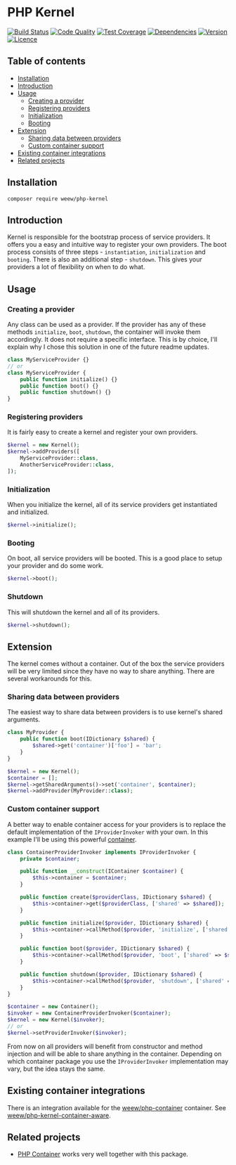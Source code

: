# PHP Kernel

[![Build Status](https://img.shields.io/travis/weew/php-kernel.svg)](https://travis-ci.org/weew/php-kernel)
[![Code Quality](https://img.shields.io/scrutinizer/g/weew/php-kernel.svg)](https://scrutinizer-ci.com/g/weew/php-kernel)
[![Test Coverage](https://img.shields.io/coveralls/weew/php-kernel.svg)](https://coveralls.io/github/weew/php-kernel)
[![Dependencies](https://img.shields.io/versioneye/d/php/weew:php-kernel.svg)](https://versioneye.com/php/weew:php-kernel)
[![Version](https://img.shields.io/packagist/v/weew/php-kernel.svg)](https://packagist.org/packages/weew/php-kernel)
[![Licence](https://img.shields.io/packagist/l/weew/php-kernel.svg)](https://packagist.org/packages/weew/php-kernel)

## Table of contents

- [Installation](#installation)
- [Introduction](#introduction)
- [Usage](#usage)
    - [Creating a provider](#creating-a-provider)
    - [Registering providers](#registering-providers)
    - [Initialization](#initialization)
    - [Booting](#booting)
- [Extension](#extension)
    - [Sharing data between providers](#sharing-data-between-providers)
    - [Custom container support](#custom-container-support)
- [Existing container integrations](#existing-container-integrations)
- [Related projects](#related-projects)

## Installation

`composer require weew/php-kernel`

## Introduction

Kernel is responsible for the bootstrap process of service providers. It offers you a easy and intuitive way to register your own providers. The boot process consists of three steps - `instantiation`, `initialization` and `booting`. There is also an additional step - `shutdown`. This gives your providers a lot of flexibility on when to do what.

## Usage

### Creating a provider

Any class can be used as a provider. If the provider has any of these methods `initialize`, `boot`, `shutdown`, the container will invoke them accordingly. It does not require a specific interface. This is by choice, I'll explain why I chose this solution in one of the future readme updates.

```php
class MyServiceProvider {}
// or
class MyServiceProvider {
    public function initialize() {}
    public function boot() {}
    public function shutdown() {}
}
```

### Registering providers

It is fairly easy to create a kernel and register your own providers.

```php
$kernel = new Kernel();
$kernel->addProviders([
    MyServiceProvider::class,
    AnotherServiceProvider::class,
]);
```

### Initialization

When you initialize the kernel, all of its service providers get instantiated and initialized.

```php
$kernel->initialize();
```

### Booting

On boot, all service providers will be booted. This is a good place to setup your provider and do some work.

```php
$kernel->boot();
```

### Shutdown

This will shutdown the kernel and all of its providers.

```php
$kernel->shutdown();
```

## Extension

The kernel comes without a container. Out of the box the service providers will be very limited since they have no way to share anything. There are several workarounds for this.

### Sharing data between providers

The easiest way to share data between providers is to use kernel's shared arguments.

```php
class MyProvider {
    public function boot(IDictionary $shared) {
        $shared->get('container')['foo'] = 'bar';
    }
}

$kernel = new Kernel();
$container = [];
$kernel->getSharedArguments()->set('container', $container);
$kernel->addProvider(MyProvider::class);
```

### Custom container support

A better way to enable container access for your providers is to replace the default implementation of the `IProviderInvoker` with your own. In this example I'll be using this powerful [container](https://github.com/weew/php-container).

```php
class ContainerProviderInvoker implements IProviderInvoker {
    private $container;

    public function __construct(IContainer $container) {
        $this->container = $container;
    }

    public function create($providerClass, IDictionary $shared) {
        $this->container->get($providerClass, ['shared' => $shared]);
    }

    public function initialize($provider, IDictionary $shared) {
        $this->container->callMethod($provider, 'initialize', ['shared' => $shared]);
    }

    public function boot($provider, IDictionary $shared) {
        $this->container->callMethod($provider, 'boot', ['shared' => $shared]);
    }

    public function shutdown($provider, IDictionary $shared) {
        $this->container->callMethod($provider, 'shutdown', ['shared' => $shared]);
    }
}

$container = new Container();
$invoker = new ContainerProviderInvoker($container);
$kernel = new Kernel($invoker);
// or
$kernel->setProviderInvoker($invoker);
```

From now on all providers will benefit from constructor and method injection and will be able to share anything in the container. Depending on which container package you use the `IProviderInvoker` implementation may vary, but the idea stays the same.

## Existing container integrations

There is an integration available for the [weew/php-container](https://github.com/weew/php-container) container. See [weew/php-kernel-container-aware](https://github.com/weew/php-kernel-container-aware).

## Related projects

- [PHP Container](https://github.com/weew/php-container) works very well together with this package.
